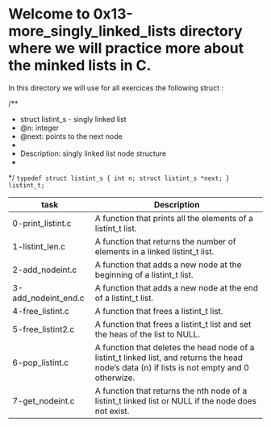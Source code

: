 # Welcome to 0x13-more_singly_linked_lists directory where we will practice more about the minked lists in C.

In this directory we will use for all exercices the following struct : 

/**
 * struct listint_s - singly linked list
 * @n: integer
 * @next: points to the next node
 *
 * Description: singly linked list node structure
 * 
 */
`typedef struct listint_s
{
    int n;
    struct listint_s *next;
} listint_t;`

| task  | Description  |
| ----- | ------------ |
| 0-print_listint.c | A function that prints all the elements of a listint_t list. |
| 1-listint_len.c | A function that returns the number of elements in a linked listint_t list. |
| 2-add_nodeint.c | A function that adds a new node at the beginning of a listint_t list. |
| 3-add_nodeint_end.c | A function that adds a new node at the end of a listint_t list. |
| 4-free_listint.c | A function that frees a listint_t list. |
| 5-free_listint2.c | A function that frees a listint_t list and set the heas of the list to NULL. |
| 6-pop_listint.c | A function that deletes the head node of a listint_t linked list, and returns the head node’s data (n) if lists is not empty and 0 otherwize. |
| 7-get_nodeint.c | A function that returns the nth node of a listint_t linked list or NULL if the node does not exist. |

